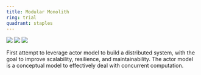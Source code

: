 ```yaml
---
title: Modular Monolith
ring: trial
quadrant: staples
---
```


[![](https://img.shields.io/badge/actor%20model-0c7cba?logo=gitbook&logoColor=000&style=flat)](https://en.wikipedia.org/wiki/Actor_model)
[![](https://img.shields.io/badge/proto.actor-ef8d22?logo=hackthebox&logoColor=000&style=flat)](https://proto.actor/)
[![](https://img.shields.io/badge/roger%20johansson-834187?logo=ubuntu&logoColor=000&style=flat)](https://www.linkedin.com/in/roger-johansson-4a4bb61/)

First attempt to leverage actor model to build a distributed system, with the goal to improve scalability, resilience, and maintainability. The actor model is a conceptual model to effectively deal with concurrent computation.